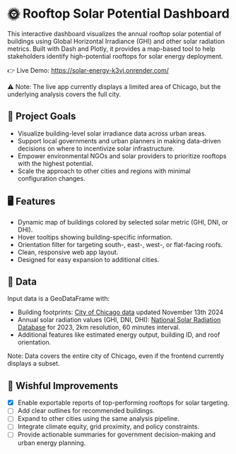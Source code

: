 # 🌞 Rooftop Solar Potential Dashboard

This interactive dashboard visualizes the annual rooftop solar potential of buildings using Global Horizontal Irradiance (GHI) and other solar radiation metrics. Built with Dash and Plotly, it provides a map-based tool to help stakeholders identify high-potential rooftops for solar energy deployment.

👉 Live Demo: https://solar-energy-k3vj.onrender.com/

⚠️ Note: The live app currently displays a limited area of Chicago, but the underlying analysis covers the full city.

## 📌 Project Goals

* Visualize building-level solar irradiance data across urban areas.
* Support local governments and urban planners in making data-driven decisions on where to incentivize solar infrastructure.
* Empower environmental NGOs and solar providers to prioritize rooftops with the highest potential.
* Scale the approach to other cities and regions with minimal configuration changes.

## 🖥️ Features

* Dynamic map of buildings colored by selected solar metric (GHI, DNI, or DHI).
* Hover tooltips showing building-specific information.
* Orientation filter for targeting south-, east-, west-, or flat-facing roofs.
* Clean, responsive web app layout.
* Designed for easy expansion to additional cities.

## 📂 Data

Input data is a GeoDataFrame with:

* Building footprints: [City of Chicago data](https://data.cityofchicago.org)
updated November 13th 2024 
* Annual solar radiation values (GHI, DNI, DHI): [National Solar Radiation Database](https://nsrdb.nrel.gov/data-viewer) for 2023, 2km resolution, 60 minutes interval.
* Additional features like estimated energy output, building ID, and roof orientation.

Note: Data covers the entire city of Chicago, even if the frontend currently displays a subset.

## 🔧 Wishful Improvements

- [X] Enable exportable reports of top-performing rooftops for solar targeting.
- [ ] Add clear outlines for recommended buildings.
- [ ] Expand to other cities using the same analysis pipeline.
- [ ] Integrate climate equity, grid proximity, and policy constraints.
- [ ] Provide actionable summaries for government decision-making and urban energy planning.
